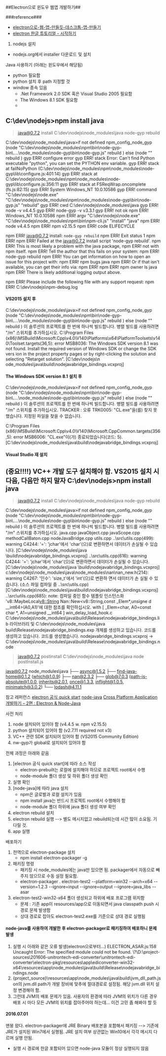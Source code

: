 ##Electron으로 윈도우 웹앱 개발하기##

###reference###
- [electron으로-웹-앱-만들듯-데스크톱-앱-만들기]( http://developer.dramancompany.com/2015/12/electron%EC%9C%BC%EB%A1%9C-%EC%9B%B9-%EC%95%B1-%EB%A7%8C%EB%93%A4%EB%93%AF-%EB%8D%B0%EC%8A%A4%ED%81%AC%ED%86%B1-%EC%95%B1-%EB%A7%8C%EB%93%A4%EA%B8%B0)
- [electron 한글 튜토리얼 - 시작하기](https://github.com/electron/electron/blob/master/docs-translations/ko-KR/tutorial/quick-start.md)


1. nodejs 설치
- nodejs.org에서 installer 다운로드 및 설치

Java 사용하기 (아래는 윈도우에서 해당됨)
- python 필요함
- python 설치 후 path 지정할 것
- window 종속 있음
    - .Net Framework 2.0 SDK 혹은 Visual Studio 2005 필요함
    - The Windows 8.1 SDK 필요함
    -
C:\dev\nodejs>npm install java
-
> java@0.7.2 install C:\dev\nodejs\node_modules\java
> node-gyp rebuild


C:\dev\nodejs\node_modules\java>if not defined npm_config_node_gyp (node "C:\dev\nodejs\node_modules\npm\bin\node-gyp-bin\\..\..\node_modules\node-gyp\bin\node-gyp.js" rebuild )  else (node "" rebuild )
gyp ERR! configure error
gyp ERR! stack Error: Can't find Python executable "python", you can set the PYTHON env variable.
gyp ERR! stack     at failNoPython (C:\dev\nodejs\node_modules\npm\node_modules\node-gyp\lib\configure.js:401:14)
gyp ERR! stack     at C:\dev\nodejs\node_modules\npm\node_modules\node-gyp\lib\configure.js:356:11
gyp ERR! stack     at FSReqWrap.oncomplete (fs.js:82:15)
gyp ERR! System Windows_NT 10.0.10586
gyp ERR! command "C:\\dev\\nodejs\\node.exe" "C:\\dev\\nodejs\\node_modules\\npm\\node_modules\\node-gyp\\bin\\node-gyp.js" "rebuild"
gyp ERR! cwd C:\dev\nodejs\node_modules\java
gyp ERR! node -v v4.4.5
gyp ERR! node-gyp -v v3.3.1
gyp ERR! not ok
npm ERR! Windows_NT 10.0.10586
npm ERR! argv "C:\\dev\\nodejs\\node.exe" "C:\\dev\\nodejs\\node_modules\\npm\\bin\\npm-cli.js" "install" "java"
npm ERR! node v4.4.5
npm ERR! npm  v2.15.5
npm ERR! code ELIFECYCLE

npm ERR! java@0.7.2 install: `node-gyp rebuild`
npm ERR! Exit status 1
npm ERR!
npm ERR! Failed at the java@0.7.2 install script 'node-gyp rebuild'.
npm ERR! This is most likely a problem with the java package,
npm ERR! not with npm itself.
npm ERR! Tell the author that this fails on your system:
npm ERR!     node-gyp rebuild
npm ERR! You can get information on how to open an issue for this project with:
npm ERR!     npm bugs java
npm ERR! Or if that isn't available, you can get their info via:
npm ERR!
npm ERR!     npm owner ls java
npm ERR! There is likely additional logging output above.

npm ERR! Please include the following file with any support request:
npm ERR!     C:\dev\nodejs\npm-debug.log




#### VS2015 설치 후 ####
C:\dev\nodejs\node_modules\java>if not defined npm_config_node_gyp (node "C:\dev\nodejs\node_modules\npm\bin\node-gyp-bin\\..\..\node_modules\node-gyp\bin\node-gyp.js" rebuild )  else (node "" rebuild )
이 솔루션의 프로젝트를 한 번에 하나씩 빌드합니다. 병렬 빌드를 사용하려면 "/m" 스위치를 추가하십시오.
C:\Program Files (x86)\MSBuild\Microsoft.Cpp\v4.0\V140\Platforms\x64\PlatformToolsets\v140\Toolset.targets(36,5): error
 MSB8036: The Windows SDK version 8.1 was not found. Install the required version of Windows SDK or change the SDK vers
ion in the project property pages or by right-clicking the solution and selecting "Retarget solution". [C:\dev\nodejs\n
ode_modules\java\build\nodejavabridge_bindings.vcxproj]









#### The Windows SDK version 8.1 설치 후 ####
C:\dev\nodejs\node_modules\java>if not defined npm_config_node_gyp (node "C:\dev\nodejs\node_modules\npm\bin\node-gyp-bin\\..\..\node_modules\node-gyp\bin\node-gyp.js" rebuild )  else (node "" rebuild )
이 솔루션의 프로젝트를 한 번에 하나씩 빌드합니다. 병렬 빌드를 사용하려면 "/m" 스위치를 추가하십시오.
  TRACKER : 오류 TRK0005: "CL.exe"을(를) 찾지 못했습니다. 지정된 파일을 찾을 수 없습니다.


C:\Program Files (x86)\MSBuild\Microsoft.Cpp\v4.0\V140\Microsoft.CppCommon.targets(356,5): error MSB6006: "CL.exe"이(가)
종료되었습니다(코드: 5). [C:\dev\nodejs\node_modules\java\build\nodejavabridge_bindings.vcxproj]



#### Visual Studio 재 설치 ####
(중요!!!!) VC++ 개발 도구 설치해야 함.
VS2015 설치 시 다음, 다음만 하지 말자
C:\dev\nodejs>npm install java
-
> java@0.7.2 install C:\dev\nodejs\node_modules\java
> node-gyp rebuild


C:\dev\nodejs\node_modules\java>if not defined npm_config_node_gyp (node "C:\dev\nodejs\node_modules\npm\bin\node-gyp-bin\\..\..\node_modules\node-gyp\bin\node-gyp.js" rebuild )  else (node "" rebuild )
이 솔루션의 프로젝트를 한 번에 하나씩 빌드합니다. 병렬 빌드를 사용하려면 "/m" 스위치를 추가하십시오.
  java.cpp
  javaObject.cpp
  javaScope.cpp
  methodCallBaton.cpp
  nodeJavaBridge.cpp
  utils.cpp
..\src\utils.cpp(499): warning C4244: '=': 'jchar'에서 'char'(으)로 변환하면서 데이터가 손실될 수 있습니다. [C:\dev\nodejs\node_modules\java
\build\nodejavabridge_bindings.vcxproj]
..\src\utils.cpp(616): warning C4244: '=': 'jchar'에서 'char'(으)로 변환하면서 데이터가 손실될 수 있습니다. [C:\dev\nodejs\node_modules\java
\build\nodejavabridge_bindings.vcxproj]
c:\dev\nodejs\node_modules\java\node_modules\nan\nan_new.h(214): warning C4267: '인수': 'size_t'에서 'int'(으)로 변환하 면서 데이터가 손
실될 수 있습니다. (소스 파일 컴파일 중 ..\src\utils.cpp) [C:\dev\nodejs\node_modules\java\build\nodejavabridge_bindings.vcxproj]
  ..\src\utils.cpp(685): note: 컴파일 중인 함수 템플릿 인스턴스화 'v8::MaybeLocal<v8::String> Nan::New<v8::String,const _Elem*,unsigne
  d __int64>(A0,A1)'에 대한 참조를 확인하십시오.
          with
          [
              _Elem=char,
              A0=const char *,
              A1=unsigned __int64
          ]
  win_delay_load_hook.c
     C:\dev\nodejs\node_modules\java\build\Release\nodejavabridge_bindings.lib 라이브러리 및 C:\dev\nodejs\node_modules\java\
  build\Release\nodejavabridge_bindings.exp 개체를 생성하고 있습니다.
  코드를 생성하고 있습니다.
  코드를 생성했습니다.
  nodejavabridge_bindings.vcxproj -> C:\dev\nodejs\node_modules\java\build\Release\\nodejavabridge_bindings.node

> java@0.7.2 postinstall C:\dev\nodejs\node_modules\java
> node postInstall.js

java@0.7.2 node_modules\java
├── async@1.5.2
├── find-java-home@0.1.2 (which@1.0.9)
├── nan@2.3.2
├── glob@7.0.3 (path-is-absolute@1.0.0, inherits@2.0.1, once@1.3.3, inflight@1.0.5, minimatch@3.0.2)
└── lodash@4.11.1




참고 레퍼런스
[electron 공식 quick start](http://electron.atom.io/docs/tutorial/quick-start/)
[node-java](https://github.com/joeferner/node-java)
[Cross Platform Application 개발하기 – 2편 : Electron & Node-Java](http://brantiffy.axisj.com/archives/397)

사전 처리
1. node 설치되어 있어야 함 (v4.4.5 w. npm v2.15.5)
2. python 설치되어 있어야 함 (v2.7.11 required not v3)
3. VC++ 관련 SDK 설치되어 있어야 함 (VS2015 Community Edition)
4. nw-gyp가 global로 설치되어 있어야 함

전체 과정은 아래와 같음
1. [electron 공식 quick start]에 따라 소스 작성
    - electron-prebuilt는 로컬에 설치해야 하므로 프로젝트 root에서 수행
    - node-module 폴더 생성 및 하위 폴더 생성 확인
2. 실행 확인
3. [node-java]에 따라 java 설치
    - npm은 글로벌과 로컬 설치가 있음
    - npm install java는 반드시 프로젝트 root에서 수행해야 함
    - node-module 폴더 하위에 java 폴더 생성 여부 확인
4. electron rebuild 설치
5. electron rebuild 실행 --> 별도 메시지없고 rebuild되는데 시간 많이 소요됨. 기다릴 것.
6. app 실행

배포하기
1. 전역으로 electron-package 설치
    - npm install electron-packager -g
2. 패키징 명령
    - 패키징 시 node_modules에는 java만 있으면 됨. packager에서 자동으로 빼주지 않으므로 수동 설정 필요함.
    - electron-packager . electron-test2 --platform=win32 --arch=x64 --version=1.2.3 --ignore=input --ignore=output --ignore=java_libs --asar
3. electron-test2-win32-x64 폴더 생성되고 하위에 배포 프로그램 위치함
    - 문제 : 기존 app이 resources/app으로 이동되면서 java classpath push 시 경로 문제 발생함
    - 상대 경로로 잡아도 electron-test2.exe를 기준으로 상대 경로 실행됨



#### node-java를 사용하여 개발한 후 electron-packager로 패키징하여 배포하니 문제 발생
1. 실행 시 아래와 같은 오류 발생(electron으로부터...)
ELECTRON_ASAR.js:158 Uncaught Error: The specified module could not be found.
\\?\D:\project-sources\201606-unitrontech-edi-converter\unitrontech-edi-converter\electron-pkg\resources\app\ediconverter-win32-x64\resources\app\node_modules\java\build\Release\nodejavabridge_bindings.node
2. {project_source}\resources\app\node_modules\java\build\jvm_dll_path.json의 jvm.dll path가 개발 장비에 맞추에 절대경로로 설정됨. 해당 jvm.dll 위치 설정 변경해야 함.
3. 그런데 JVM의 배포 문제가 있음. 사용자의 환경에 따라 JVM의 위치가 다른 경우 배포 시 마다 모든 JVM의 위치를 잡아주어야 하는데... 이건 고민 좀 해봐야 할 듯



#### 2016.07.01
맨붕 왔다.
electron-packager에 JRE Binary 배포본을 포함해서 패키징 --> 기존에 JRE가 설치된 Win7에서 실행됨. JRE 설치 여부 상관없는 Win10에서 각각 메시지 다르며 실행 안됨.

- 실행 시 경로에 한글 포함되어 있으면 node-java 모듈이 정상 실행되지 않음
